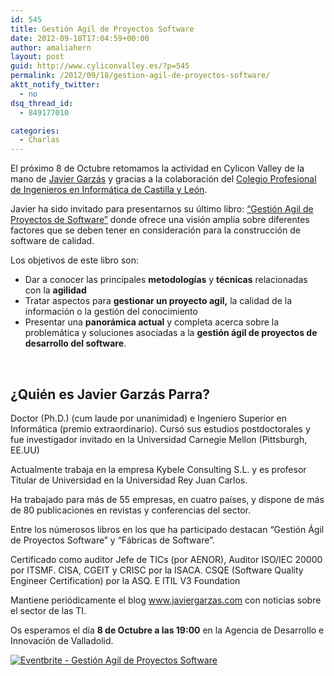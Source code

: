 ```yaml
---
id: 545
title: Gestión Agil de Proyectos Software
date: 2012-09-18T17:04:59+00:00
author: amaliahern
layout: post
guid: http://www.cyliconvalley.es/?p=545
permalink: /2012/09/18/gestion-agil-de-proyectos-software/
aktt_notify_twitter:
  - no
dsq_thread_id:
  - 849177010

categories:
  - Charlas
---
```

El próximo 8 de Octubre retomamos la actividad en Cylicon Valley de la mano de <a href="https://twitter.com/jgarzas" target="_blank" rel="nofollow">Javier Garzás</a> y gracias a la colaboración del <a href="http://www.cpiicyl.org/" target="_blank" rel="nofollow">Colegio Profesional de Ingenieros en Informática de Castilla y León</a>.

Javier ha sido invitado para presentarnos su último libro: <a href="http://www.javiergarzas.com/" target="_blank" rel="nofollow">&#8220;Gestión Agil de Proyectos de Software&#8221;</a> donde ofrece una visión amplia sobre diferentes factores que se deben tener en consideración para la construcción de software de calidad.

Los objetivos de este libro son:

  * Dar a conocer las principales **metodologías** y **técnicas** relacionadas con la **agilidad**
  * Tratar aspectos para **gestionar un proyecto agil,** la calidad de la información o la gestión del conocimiento
  * Presentar una **panorámica actual** y completa acerca sobre la problemática y soluciones asociadas a la **gestión ágil de proyectos de desarrollo del software**.

&nbsp;

<div>
  <h2>
    ¿Quién es Javier Garzás Parra?
  </h2>
</div>

<div>
  <p>
    Doctor (Ph.D.) (cum laude por unanimidad) e Ingeniero Superior en Informática (premio extraordinario). Cursó sus estudios postdoctorales y fue investigador invitado en la Universidad Carnegie Mellon (Pittsburgh, EE.UU)
  </p>
  
  <p>
    Actualmente trabaja en la empresa Kybele Consulting S.L. y es profesor Titular de Universidad en la Universidad Rey Juan Carlos.
  </p>
  
  <p>
    Ha trabajado para más de 55 empresas, en cuatro países, y dispone de más de 80 publicaciones en revistas y conferencias del sector.
  </p>
  
  <p>
    Entre los númerosos libros en los que ha participado destacan &#8220;Gestión Ágil de Proyectos Software&#8221; y &#8220;Fábricas de Software&#8221;.
  </p>
  
  <p>
    Certificado como auditor Jefe de TICs (por AENOR), Auditor ISO/IEC 20000 por ITSMF. CISA, CGEIT y CRISC por la ISACA. CSQE (Software Quality Engineer Certification) por la ASQ. E ITIL V3 Foundation
  </p>
  
  <p>
    Mantiene periódicamente el blog <a href="http://www.javiergarzas.com/" rel="nofollow">www.javiergarzas.com</a> con noticias sobre el sector de las TI.
  </p>
</div>

<div>
  <p>
    Os esperamos el día <strong>8 de Octubre a las 19:00</strong> en la Agencia de Desarrollo e Innovación de Valladolid.
  </p>
  
  <p>
    <a href="http://www.eventbrite.com/event/3724377714?ref=ebtnebregn" target="_blank" rel="nofollow"><img src="http://www.eventbrite.com/custombutton?eid=3724377714" alt="Eventbrite - Gestión Agil de Proyectos Software" /></a> </div>